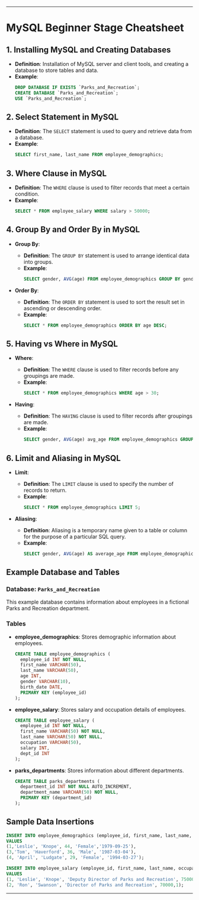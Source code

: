 
---

# MySQL Beginner Stage Cheatsheet

## 1. Installing MySQL and Creating Databases
- **Definition**: Installation of MySQL server and client tools, and creating a database to store tables and data.
- **Example**:
    ```sql
    DROP DATABASE IF EXISTS `Parks_and_Recreation`;
    CREATE DATABASE `Parks_and_Recreation`;
    USE `Parks_and_Recreation`;
    ```

## 2. Select Statement in MySQL
- **Definition**: The `SELECT` statement is used to query and retrieve data from a database.
- **Example**:
    ```sql
    SELECT first_name, last_name FROM employee_demographics;
    ```

## 3. Where Clause in MySQL
- **Definition**: The `WHERE` clause is used to filter records that meet a certain condition.
- **Example**:
    ```sql
    SELECT * FROM employee_salary WHERE salary > 50000;
    ```

## 4. Group By and Order By in MySQL
- **Group By**:
  - **Definition**: The `GROUP BY` statement is used to arrange identical data into groups.
  - **Example**:
    ```sql
    SELECT gender, AVG(age) FROM employee_demographics GROUP BY gender;
    ```

- **Order By**:
  - **Definition**: The `ORDER BY` statement is used to sort the result set in ascending or descending order.
  - **Example**:
    ```sql
    SELECT * FROM employee_demographics ORDER BY age DESC;
    ```

## 5. Having vs Where in MySQL
- **Where**:
  - **Definition**: The `WHERE` clause is used to filter records before any groupings are made.
  - **Example**:
    ```sql
    SELECT * FROM employee_demographics WHERE age > 30;
    ```

- **Having**:
  - **Definition**: The `HAVING` clause is used to filter records after groupings are made.
  - **Example**:
    ```sql
    SELECT gender, AVG(age) avg_age FROM employee_demographics GROUP BY gender HAVING avg_age > 35;
    ```

## 6. Limit and Aliasing in MySQL
- **Limit**:
  - **Definition**: The `LIMIT` clause is used to specify the number of records to return.
  - **Example**:
    ```sql
    SELECT * FROM employee_demographics LIMIT 5;
    ```

- **Aliasing**:
  - **Definition**: Aliasing is a temporary name given to a table or column for the purpose of a particular SQL query.
  - **Example**:
    ```sql
    SELECT gender, AVG(age) AS average_age FROM employee_demographics GROUP BY gender;
    ```

## Example Database and Tables

### Database: `Parks_and_Recreation`
This example database contains information about employees in a fictional Parks and Recreation department.

### Tables
- **employee_demographics**: Stores demographic information about employees.
    ```sql
    CREATE TABLE employee_demographics (
      employee_id INT NOT NULL,
      first_name VARCHAR(50),
      last_name VARCHAR(50),
      age INT,
      gender VARCHAR(10),
      birth_date DATE,
      PRIMARY KEY (employee_id)
    );
    ```

- **employee_salary**: Stores salary and occupation details of employees.
    ```sql
    CREATE TABLE employee_salary (
      employee_id INT NOT NULL,
      first_name VARCHAR(50) NOT NULL,
      last_name VARCHAR(50) NOT NULL,
      occupation VARCHAR(50),
      salary INT,
      dept_id INT
    );
    ```

- **parks_departments**: Stores information about different departments.
    ```sql
    CREATE TABLE parks_departments (
      department_id INT NOT NULL AUTO_INCREMENT,
      department_name VARCHAR(50) NOT NULL,
      PRIMARY KEY (department_id)
    );
    ```

## Sample Data Insertions
```sql
INSERT INTO employee_demographics (employee_id, first_name, last_name, age, gender, birth_date)
VALUES
(1,'Leslie', 'Knope', 44, 'Female','1979-09-25'),
(3,'Tom', 'Haverford', 36, 'Male', '1987-03-04'),
(4, 'April', 'Ludgate', 29, 'Female', '1994-03-27');

INSERT INTO employee_salary (employee_id, first_name, last_name, occupation, salary, dept_id)
VALUES
(1, 'Leslie', 'Knope', 'Deputy Director of Parks and Recreation', 75000,1),
(2, 'Ron', 'Swanson', 'Director of Parks and Recreation', 70000,1);
```

---
